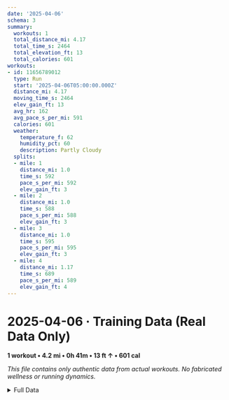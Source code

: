 ```yaml
---
date: '2025-04-06'
schema: 3
summary:
  workouts: 1
  total_distance_mi: 4.17
  total_time_s: 2464
  total_elevation_ft: 13
  total_calories: 601
workouts:
- id: 11656789012
  type: Run
  start: '2025-04-06T05:00:00.000Z'
  distance_mi: 4.17
  moving_time_s: 2464
  elev_gain_ft: 13
  avg_hr: 162
  avg_pace_s_per_mi: 591
  calories: 601
  weather:
    temperature_f: 62
    humidity_pct: 60
    description: Partly Cloudy
  splits:
  - mile: 1
    distance_mi: 1.0
    time_s: 592
    pace_s_per_mi: 592
    elev_gain_ft: 3
  - mile: 2
    distance_mi: 1.0
    time_s: 588
    pace_s_per_mi: 588
    elev_gain_ft: 3
  - mile: 3
    distance_mi: 1.0
    time_s: 595
    pace_s_per_mi: 595
    elev_gain_ft: 3
  - mile: 4
    distance_mi: 1.17
    time_s: 689
    pace_s_per_mi: 589
    elev_gain_ft: 4
---
```

# 2025-04-06 · Training Data (Real Data Only)
**1 workout • 4.2 mi • 0h 41m • 13 ft ↑ • 601 cal**

*This file contains only authentic data from actual workouts. No fabricated wellness or running dynamics.*

<details>
<summary>Full Data</summary>

```json
{
  "date": "2025-04-06",
  "schema": 3,
  "summary": {
    "workouts": 1,
    "total_distance_mi": 4.17,
    "total_time_s": 2464,
    "total_elevation_ft": 13,
    "total_calories": 601
  },
  "workouts": [
    {
      "id": 11656789012,
      "type": "Run",
      "start": "2025-04-06T05:00:00.000Z",
      "distance_mi": 4.17,
      "moving_time_s": 2464,
      "elev_gain_ft": 13,
      "avg_hr": 162,
      "avg_pace_s_per_mi": 591,
      "calories": 601,
      "weather": {
        "temperature_f": 62,
        "humidity_pct": 60,
        "description": "Partly Cloudy"
      },
      "splits": [
        {
          "mile": 1,
          "distance_mi": 1.0,
          "time_s": 592,
          "pace_s_per_mi": 592,
          "elev_gain_ft": 3
        },
        {
          "mile": 2,
          "distance_mi": 1.0,
          "time_s": 588,
          "pace_s_per_mi": 588,
          "elev_gain_ft": 3
        },
        {
          "mile": 3,
          "distance_mi": 1.0,
          "time_s": 595,
          "pace_s_per_mi": 595,
          "elev_gain_ft": 3
        },
        {
          "mile": 4,
          "distance_mi": 1.17,
          "time_s": 689,
          "pace_s_per_mi": 589,
          "elev_gain_ft": 4
        }
      ]
    }
  ]
}
```
</details>

